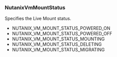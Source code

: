 ### NutanixVmMountStatus
Specifies the Live Mount status.

- NUTANIX_VM_MOUNT_STATUS_POWERED_ON
- NUTANIX_VM_MOUNT_STATUS_POWERED_OFF
- NUTANIX_VM_MOUNT_STATUS_MOUNTING
- NUTANIX_VM_MOUNT_STATUS_DELETING
- NUTANIX_VM_MOUNT_STATUS_MIGRATING

